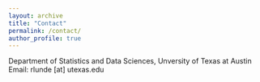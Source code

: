 ```yaml
---
layout: archive
title: "Contact"
permalink: /contact/
author_profile: true
---
```

Department of Statistics and Data Sciences, Unversity of Texas at Austin<br>
Email: rlunde [at] utexas.edu

